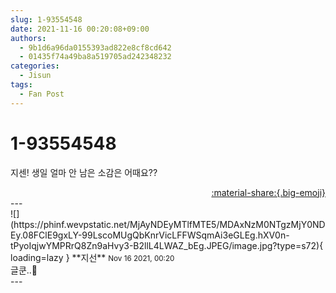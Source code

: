 ```yaml
---
slug: 1-93554548
date: 2021-11-16 00:20:08+09:00
authors:
  - 9b1d6a96da0155393ad822e8cf8cd642
  - 01435f74a49ba8a519705ad242348232
categories:
  - Jisun
tags:
  - Fan Post
---
```


# 1-93554548

<div class="post-container" markdown="1">
<div class="content-container md-sidebar__scrollwrap" markdown="1">

지센! 생일 얼마 안 남은 소감은 어때요??

</div>
</div>

<div style="text-align: right;" markdown="1">
<a href="https://weverse.io/fromis9/fanpost/1-93554548" style="text-align: right;">:material-share:{.big-emoji}</a>
</div>
---

<div class="comments-container md-sidebar__scrollwrap" markdown="1">
<div class="comment" markdown="1">
<div class='id-container' markdown="1">
![](https://phinf.wevpstatic.net/MjAyNDEyMTlfMTE5/MDAxNzM0NTgzMjY0NDEy.08FClE9gxLY-99LscoMUgQbKnrVicLFFWSqmAi3eGLEg.hXV0n-tPyoIqjwYMPRrQ8Zn9aHvy3-B2llL4LWAZ_bEg.JPEG/image.jpg?type=s72){ loading=lazy }
**<span class="artist">지선</span>** <small>Nov 16 2021, 00:20</small><br>
</div>
<div class='comment-body' markdown="1">
글쿤..👀
</div>
</div>
</div>
---
